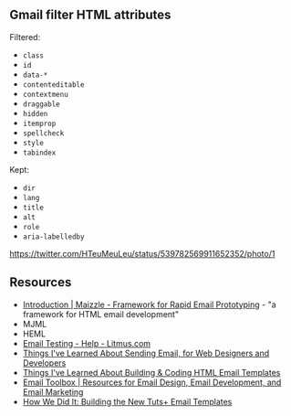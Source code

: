 ## Gmail filter HTML attributes

Filtered:

- `class`
- `id`
- `data-*`
- `contenteditable`
- `contextmenu`
- `draggable`
- `hidden`
- `itemprop`
- `spellcheck`
- `style`
- `tabindex`

Kept:

- `dir`
- `lang`
- `title`
- `alt`
- `role`
- `aria-labelledby`

https://twitter.com/HTeuMeuLeu/status/539782569911652352/photo/1

## Resources

- [Introduction | Maizzle - Framework for Rapid Email Prototyping](https://maizzle.com/docs/introduction/) - "a framework for HTML email development"
- MJML
- HEML
- [Email Testing - Help - Litmus.com](https://help.litmus.com/category/82-email-testing)
- [Things I've Learned About Sending Email, for Web Designers and Developers](http://www.leemunroe.com/sending-email-designers-developers/)
- [Things I've Learned About Building & Coding HTML Email Templates](http://www.leemunroe.com/building-html-email/)
- [Email Toolbox | Resources for Email Design, Email Development, and Email Marketing](http://email-toolbox.com/)
- [How We Did It: Building the New Tuts+ Email Templates](http://webdesign.tutsplus.com/articles/how-we-did-it-building-the-new-tuts-email-templates--cms-26680)

